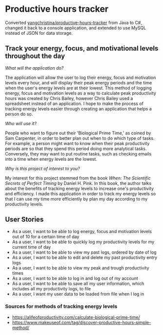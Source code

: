 # Productive hours tracker

Converted [yangchristina/productive-hours-tracker](https://github.com/yangchristina/productive-hours-tracker) from Java to C#, changed it back to a console application, and extended to use MySQL instead of JSON for data storage.

## Track your energy, focus, and motivational levels throughout the day

*What will the application do?*

The application will allow the user to log their energy, focus and motivation levels every hour,
and will display their peak energy periods and the time when the user's energy levels are at their lowest. This method 
of logging energy, focus and motivation levels as a way to calculate peak productivity hours was created by Chris 
Bailey, however Chris Bailey used a spreadsheet instead of an application. I hope to make the process of tracking energy
levels easier through creating an application that helps a person do so.

*Who will use it?*

People who want to figure out their 'Biological Prime Time,' as coined by Sam Carpenter, in order to better plan out 
when to do which type of tasks. For example, a person might want to know when their peak productivity periods are
so that they spend this period doing more analytical tasks. Conversely, they may want to put routine tasks, 
such as checking emails into a time when energy levels are the lowest.

*Why is this project of interest to you?*

My interest for this project stemmed from the book *When: The Scientific Secrets of Perfect Timing* by Daniel H. Pink.
In this book, the author talks about the benefits of tracking energy levels to increase one's productivity and efficiency. 
I made this application in order to track my energy levels so that I can use my time more efficiently by plan my day according 
to my productivity levels.

## User Stories
- As a user, I want to be able to log energy, focus and motivation levels out of 10 for a certain time of day
- As a user, I want to be able to quickly log my productivity levels for my current time of day
- As a user, I want to be able to view my past logs, ordered by date of log
- As a user, I want to be able to edit and delete my past productivity entry logs
- As a user, I want to be able to view my peak and trough productivity times
- As a user, I want to be able to log in and log out of my account 
- As a user, I want to be able to save all my user information, which includes all my productivity logs, to file 
- As a user, I want my user data to be loaded from file when I log in

### Sources for methods of tracking energy levels
- https://alifeofproductivity.com/calculate-biological-prime-time/
- https://www.makeuseof.com/tag/discover-productive-hours-simple-method/
